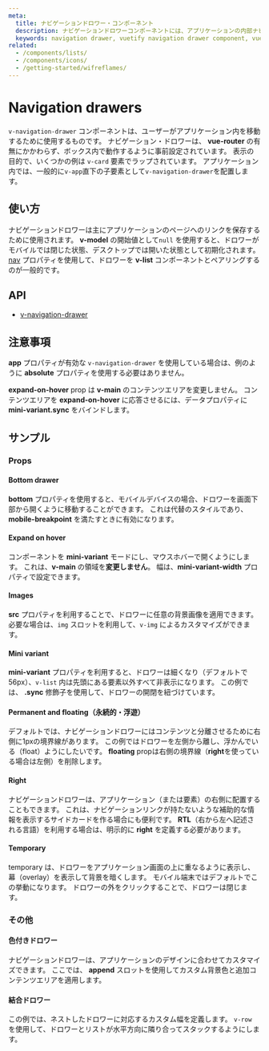 ```yaml
---
meta:
  title: ナビゲーションドロワー・コンポーネント
  description: ナビゲーションドロワーコンポーネントには、アプリケーションの内部ナビゲーションリンクが含まれており、画面上に永続的に表示することも、プログラムで制御することもできます。
  keywords: navigation drawer, vuetify navigation drawer component, vue navigation drawer component
related:
  - /components/lists/
  - /components/icons/
  - /getting-started/wifreflames/
---
```


# Navigation drawers

`v-navigation-drawer` コンポーネントは、ユーザーがアプリケーション内を移動するために使用するものです。 ナビゲーション・ドロワーは、 **vue-router** の有無にかかわらず、ボックス内で動作するように事前設定されています。 表示の目的で、いくつかの例は `v-card` 要素でラップされています。 アプリケーション内では、一般的に`v-app`直下の子要素として`v-navigation-drawer`を配置します。

<entry-ad />

## 使い方

ナビゲーションドロワーは主にアプリケーションのページへのリンクを保存するために使用されます。 **v-model** の開始値として`null` を使用すると、ドロワーがモバイルでは閉じた状態、デスクトップでは開いた状態として初期化されます。 [nav](/components/lists) プロパティを使用して、ドロワーを **v-list** コンポーネントとペアリングするのが一般的です。

<example file="v-navigation-drawer/usage" />

## API

- [v-navigation-drawer](/api/v-navigation-drawer)

<inline-api page="components/navigation-drawers" />

## 注意事項

<alert type="error">

  **app** プロパティが有効な `v-navigation-drawer` を使用している場合は、例のように **absolute** プロパティを使用する必要はありません。

</alert>

<alert type="info">

  **expand-on-hover** prop は **v-main** のコンテンツエリアを変更しません。 コンテンツエリアを **expand-on-hover** に応答させるには、データプロパティに **mini-variant.sync** をバインドします。

</alert>

## サンプル

### Props

#### Bottom drawer

**bottom** プロパティを使用すると、モバイルデバイスの場合、ドロワーを画面下部から開くように移動することができます。 これは代替のスタイルであり、**mobile-breakpoint** を満たすときに有効になります。

<example file="v-navigation-drawer/prop-bottom-drawer" />

#### Expand on hover

コンポーネントを **mini-variant** モードにし、マウスホバーで開くようにします。 これは、**v-main** の領域を**変更しません**。 幅は、**mini-variant-width** プロパティで設定できます。

<example file="v-navigation-drawer/prop-expand-on-hover" />

#### Images

**src** プロパティを利用することで、ドロワーに任意の背景画像を適用できます。 必要な場合は、`img` スロットを利用して、`v-img` によるカスタマイズができます。

<example file="v-navigation-drawer/prop-images" />

#### Mini variant

**mini-variant** プロパティを利用すると、ドロワーは細くなり（デフォルトで56px）、`v-list` 内は先頭にある要素以外すべて非表示になります。 この例では、 **.sync** 修飾子を使用して、ドロワーの開閉を紐づけています。

<example file="v-navigation-drawer/prop-mini-variant" />

#### Permanent and floating（永続的・浮遊）

デフォルトでは、ナビゲーションドロワーにはコンテンツと分離させるために右側に1pxの境界線があります。 この例ではドロワーを左側から離し、浮かんでいる（float）ようにしたいです。 **floating** propは右側の境界線（**right**を使っている場合は左側）を削除します。

<example file="v-navigation-drawer/prop-permanent-and-floating" />

#### Right

ナビゲーションドロワーは、アプリケーション（または要素）の右側に配置することもできます。 これは、ナビゲーションリンクが持たないような補助的な情報を表示するサイドカードを作る場合にも便利です。 **RTL**（右から左へ記述される言語）を利用する場合は、明示的に **right** を定義する必要があります。

<example file="v-navigation-drawer/prop-right" />

#### Temporary

temporary は、ドロワーをアプリケーション画面の上に重なるように表示し、幕（overlay）を表示して背景を暗くします。 モバイル端末ではデフォルトでこの挙動になります。 ドロワーの外をクリックすることで、ドロワーは閉じます。

<example file="v-navigation-drawer/prop-temporary" />

### その他

#### 色付きドロワー

ナビゲーションドロワーは、アプリケーションのデザインに合わせてカスタマイズできます。 ここでは、 **append** スロットを使用してカスタム背景色と追加コンテンツエリアを適用します。

<example file="v-navigation-drawer/misc-colored" />

#### 結合ドロワー

この例では、ネストしたドロワーに対応するカスタム幅を定義します。 `v-row` を使用して、ドロワーとリストが水平方向に隣り合ってスタックするようにします。

<example file="v-navigation-drawer/misc-combined" />

<backmatter />

